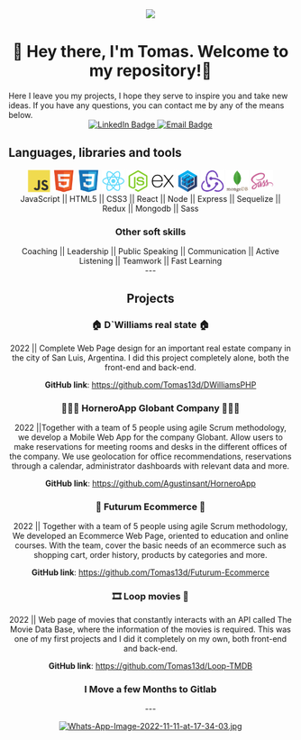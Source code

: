 
<div align="center">
    <img src="https://media.giphy.com/media/YKFR0dauxYEzJA8J6U/giphy-downsized-large.gif" width="300"/>
    <h1 aling="center">🧙 Hey there, I'm Tomas. Welcome to my repository!🧙</h1>
</div>
<div align="center">

<div align="left" style={width: "200"}>
  Here I leave you my projects, I hope they serve to inspire you and take new ideas. If you have any questions, you can contact me by any of the means below.
<br>
</div>

<div id="header" align="center">


<div id="badges">
<a href="https://www.linkedin.com/in/tomas-demo/" target="_blank">
<img src="https://img.shields.io/badge/LinkedIn-blue?style=for-the-badge&logo=linkedin&logoColor=white" alt="LinkedIn Badge"/>
</a>
<a href="mailto:tomas.demobio@gmail.com" target="_blank">
<img src="https://img.shields.io/badge/email-red?logo=gmail&logoColor=white&style=for-the-badge" alt="Email Badge"/>
</a>
</div>
</div>




</div>

<h2>Languages, libraries and tools</h2>
<div align="center">
<img src="https://github.com/devicons/devicon/blob/master/icons/javascript/javascript-original.svg" title="JavaScript" alt="JavaScript" width="40" height="40"/>
  <img src="https://github.com/devicons/devicon/blob/master/icons/html5/html5-original.svg" title="HTML5" alt="HTML5" width="40" height="40"/>
  <img src="https://github.com/devicons/devicon/blob/master/icons/css3/css3-original.svg" title="CSS3" alt="CSS3" width="40" height="40"/>
<img src="https://github.com/devicons/devicon/blob/master/icons/react/react-original.svg" title="React" alt="React" width="40" height="40"/>

<img src="https://github.com/devicons/devicon/blob/master/icons/nodejs/nodejs-plain.svg" title="Node.js" alt="Node.js" width="40" height="40"/>

<img src="https://github.com/devicons/devicon/blob/master/icons/express/express-original.svg" title="Express" alt="Express" width="40" height="40"/>

<img src="https://github.com/devicons/devicon/blob/master/icons/sequelize/sequelize-original.svg" title="Sequelize" alt="Sequelize" width="40" height="40"/>

<img src="https://github.com/devicons/devicon/blob/master/icons/redux/redux-original.svg" title="Redux" alt="Redux" width="40" height="40"/>
  
<img src="https://github.com/devicons/devicon/blob/master/icons/mongodb/mongodb-original-wordmark.svg" title="Redux" alt="Redux" width="40" height="40"/>
 
  <img src="https://github.com/devicons/devicon/blob/master/icons/sass/sass-original.svg" title="Redux" alt="Redux" width="40" height="40"/>

<div align="center">
  JavaScript || HTML5 || CSS3 || React || Node || Express || Sequelize ||   Redux || Mongodb || Sass
</div>

<h3>Other soft skills</h3>
<div >
Coaching || Leadership || Public Speaking || Communication || Active Listening || Teamwork || Fast Learning
</div>
---

<h2>Projects</h2>
<h3>🏠 D`Williams real state 🏠</h3>
2022 || Complete Web Page design for an important real estate company in the city of San Luis, Argentina. I did this project completely alone, both the front-end and back-end.
    
**GitHub link**: https://github.com/Tomas13d/DWilliamsPHP

<h3>🏢🧑‍💼 HorneroApp Globant Company 👩‍💼🏢 </h3>
2022 ||Together with a team of 5 people using agile Scrum methodology, we develop a Mobile Web App for the company Globant. Allow users to make reservations for meeting rooms and desks in the different offices of the company. We use geolocation for office recommendations, reservations through a calendar, administrator dashboards with relevant data and more.

**GitHub link**: https://github.com/Agustinsant/HorneroApp

<h3>🛒 Futurum Ecommerce 🛒</h3>
2022 || Together with a team of 5 people using agile Scrum methodology, We developed an Ecommerce Web Page, oriented to education and online courses. With the team, cover the basic needs of an ecommerce such as shopping cart, order history, products by categories and more.

**GitHub link**: https://github.com/Tomas13d/Futurum-Ecommerce
  
  
<h3>🎞️ Loop movies 🎥</h3>
2022 || Web page of movies that constantly interacts with an API called The Movie Data Base, where the information of the movies is required. This was one of my first projects and I did it completely on my own, both front-end and back-end.
  
**GitHub link**: https://github.com/Tomas13d/Loop-TMDB

    
<h3>I Move a few Months to Gitlab</h3>
---
    
[![Whats-App-Image-2022-11-11-at-17-34-03.jpg](https://i.postimg.cc/qMwFkcLb/Whats-App-Image-2022-11-11-at-17-34-03.jpg)](https://postimg.cc/crKhhnPw)
    
    
   
  
  


